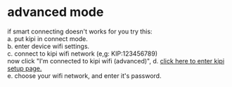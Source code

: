 # advanced mode

if smart connecting doesn't works for you try this: <br/>
a. put kipi in connect mode. <br/>
b. enter device wifi settings. <br/>
c. connect to kipi wifi network (e,g: KIP:123456789) <br/>
now click "I'm connected to kipi wifi (advanced)", 
d. <a href="http://192.168.4.1/">click here to enter kipi setup page.</a><br/>
e. choose your wifi network, and enter it's password.<br/>
